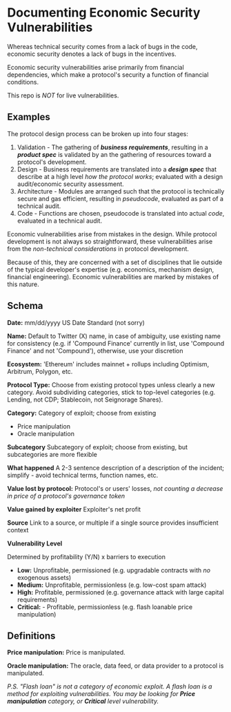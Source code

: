 # Documenting Economic Security Vulnerabilities

Whereas technical security comes from a lack of bugs in the code, economic security denotes a lack of bugs in the incentives.

Economic security vulnerabilities arise primarily from financial dependencies, which make a protocol's security a function of financial conditions.

This repo is _NOT_ for live vulnerabilities.

## Examples

The protocol design process can be broken up into four stages:
1. Validation - The gathering of _**business requirements**_, resulting in a _**product spec**_ is validated by an the gathering of resources toward a protocol's development.
2. Design - Business requirements are translated into a _**design spec**_ that describe at a high level _how the protocol works_; evaluated with a design audit/economic security assessment.
3. Architecture - Modules are arranged such that the protocol is technically secure and gas efficient, resulting in _pseudocode_, evaluated as part of a technical audit.
4. Code - Functions are chosen, pseudocode is translated into actual _code_, evaluated in a technical audit.

Economic vulnerabilities arise from mistakes in the design. While protocol development is not always so straightforward, these vulnerabilities arise from the _non-technical considerations_ in protocol development.

Because of this, they are concerned with a set of disciplines that lie outside of the typical developer's expertise (e.g. economics, mechanism design, financial engineering). Economic vulnerabilities are marked by mistakes of this nature.

## Schema

**Date:** mm/dd/yyyy US Date Standard (not sorry)

**Name:** Default to Twitter (X) name, in case of ambiguity, use existing name for consistency (e.g. if 'Compound Finance' currently in list, use 'Compound Finance' and not 'Compound'), otherwise, use your discretion

**Ecosystem:** 'Ethereum' includes mainnet + rollups including Optimism, Arbitrum, Polygon, etc.

**Protocol Type:** Choose from existing protocol types unless clearly a new category. Avoid subdividing categories, stick to top-level categories (e.g. Lending, not CDP; Stablecoin, not Seignorage Shares).

**Category:** Category of exploit; choose from existing

- Price manipulation
- Oracle manipulation

**Subcategory** Subcategory of exploit; choose from existing, but subcategories are more flexible

**What happened** A 2-3 sentence description of a description of the incident; simplify - avoid technical terms, function names, etc.

**Value lost by protocol:** Protocol's or users' losses, *not counting a decrease in price of a protocol's governance token*

**Value gained by exploiter** Exploiter's net profit

**Source** Link to a source, or multiple if a single source provides insufficient context

**Vulnerability Level**

Determined by profitability (Y/N) x barriers to execution

- **Low:** Unprofitable, permissioned (e.g. upgradable contracts with _no_ exogenous assets)
- **Medium:** Unprofitable, permissionless (e.g. low-cost spam attack)
- **High:** Profitable, permissioned (e.g. governance attack with large capital requirements)
- **Critical:** - Profitable, permissionless (e.g. flash loanable price manipulation)

## Definitions

**Price manipulation:** Price is manipulated.

**Oracle manipulation:** The oracle, data feed, or data provider to a protocol is manipulated.

_P.S. "Flash loan" is not a category of economic exploit. A flash loan is a method for exploiting vulnerabilities. You may be looking for **Price manipulation** category, or **Critical** level vulnerability._
